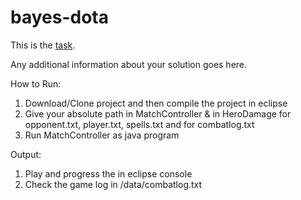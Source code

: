 bayes-dota
==========

This is the [task](TASK.md).

Any additional information about your solution goes here.

How to Run:

1. Download/Clone project and then compile the project in eclipse
2. Give your absolute path in MatchController & in HeroDamage for opponent.txt, player.txt, spells.txt and for combatlog.txt
3. Run MatchController as java program

Output:
1. Play and progress the in eclipse console
2. Check the game log in /data/combatlog.txt
